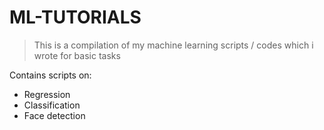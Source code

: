 # ML-TUTORIALS
> This is a compilation of my machine learning scripts / codes which i wrote for basic tasks

Contains scripts on:

* Regression
* Classification
* Face detection
